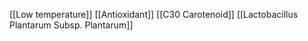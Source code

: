[[Low temperature]]
[[Antioxidant]]
[[C30 Carotenoid]]
[[Lactobacillus Plantarum Subsp. Plantarum]]
